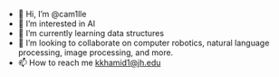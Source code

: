 - 👋 Hi, I’m @cam1lle
- 👀 I’m interested in AI
- 🌱 I’m currently learning data structures 
- 💞️ I’m looking to collaborate on computer robotics, natural language processing, image processing, and more.
- 📫 How to reach me kkhamid1@jh.edu

<!---
cam1lle/cam1lle is a ✨ special ✨ repository because its `README.md` (this file) appears on your GitHub profile.
You can click the Preview link to take a look at your changes.
--->
